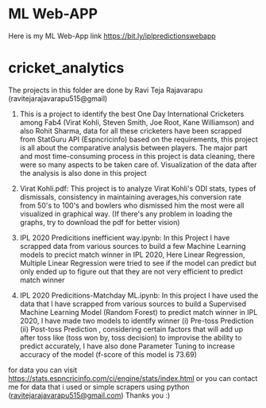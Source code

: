 # ML Web-APP
Here is my ML Web-App link https://bit.ly/iplpredictionswebapp

# cricket_analytics
The projects in this folder are done by Ravi Teja Rajavarapu (ravitejarajavarapu515@gmail)
1) This is a project to identify the best One Day International Cricketers among Fab4 (Virat Kohli, Steven Smith, Joe Root, Kane Williamson) and also Rohit Sharma, data for all these cricketers have been scrapped from StatGuru API (Espncricinfo) based on the requirements, this project is all about the comparative analysis between players. The major part and most time-consuming process in this project is data cleaning, there were so many aspects to be taken care of. Visualization of the data after the analysis is also done in this project

2) Virat Kohli.pdf: This project is to analyze Virat Kohli's ODI stats, types of dismissals, consistency in maintaining averages,his conversion rate from 50's to 100's and bowlers who dismissed him the most were all visualized in graphical way. (If there's any problem in loading the graphs, try to download the pdf for better vision)

3) IPL 2020 Predicitions inefficient way.ipynb: In this Project I have scrapped data from various sources to build a few  Machine Learning models to precict match winner in IPL 2020, 
Here Linear Regression, Multiple Linear Regression were tried to see if the model can predict but only ended up to figure out that they are not very efficient to predict match winner

4) IPL 2020 Predicitions-Matchday ML.ipynb: In this project I have used the data that I have scrapped from various sources to build a Supervised Machine Learning Model (Random Forest) to predict match winner in IPL 2020,
I have made two models to identify winner (i) Pre-toss Prediction (ii) Post-toss Prediction , considering certain factors that will add up after toss like (toss won by, toss decision) to improvise the ability to predict accurately,
I have also done Parameter Tuning to increase accuracy of the model (f-score of this model is 73.69)


for data you can visit https://stats.espncricinfo.com/ci/engine/stats/index.html or you can contact me for data that i used or simple scrapers using python (ravitejarajavarapu515@gmail.com)
Thanks you :)
